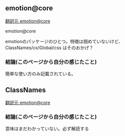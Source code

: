 ## emotion@core

[翻訳元 emotion@core](https://emotion.sh/docs/@emotion/core)

emotion@core

emotionのパッケージのひとつ。特徴は掴めていないけど、ClassNames/cx/Global/css はそのおかげ？

### 結論(このページから自分の感じたこと)

簡単な使い方のみ記載されている。

## ClassNames

[翻訳元 emotion@core](https://emotion.sh/docs/class-names)

### 結論(このページから自分の感じたこと)

意味はまだわかっていない。必ず解読する